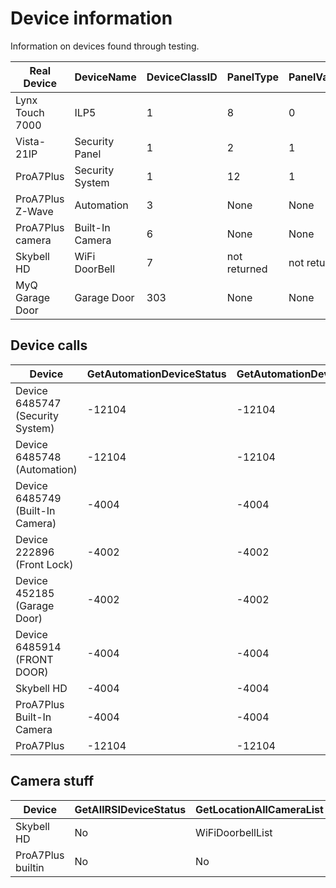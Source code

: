 # Device information

Information on devices found through testing.

Real Device | DeviceName | DeviceClassID | PanelType | PanelVariant | SecurityPanelTypeID | Notes
------------ | - | - | - | - | - | -
Lynx Touch 7000 | ILP5 | 1 | 8 | 0 | None |
Vista-21IP | Security Panel | 1 | 2 | 1 | None | #36
ProA7Plus | Security System | 1 | 12 | 1 | None | 
ProA7Plus Z-Wave | Automation  | 3 | None | None | None | #213
ProA7Plus camera | Built-In Camera  | 6 | None | None | None | #213
Skybell HD | WiFi DoorBell | 7 | not returned | not returned | None | 
MyQ Garage Door | Garage Door | 303 | None | None | None | #213

## Device calls
Device | GetAutomationDeviceStatus | GetAutomationDeviceStatusExV1 | GetAllAutomationDeviceStatusExV1 | GetSceneList | GetDeviceStatus | Notes
------------ | - | - | - | - | - | -
Device 6485747 (Security System) | -12104 |  -12104 | -12104 | 0 | 0 | 
Device 6485748 (Automation) | -12104 | -12104 | -12104 | 0 | 0 | 
Device 6485749 (Built-In Camera) | -4004 | -4004 | -4004 | 0 | 0 | 
Device 222896 (Front Lock) | -4002 | -4002 | -4002 | -4002 | 0 | 
Device 452185 (Garage Door) | -4002 | -4002 | -4002 | -4002 | 0 | 
Device 6485914 (FRONT DOOR) | -4004 | -4004 | -4004 | 0 | 0 | 
Skybell HD | -4004 | -4004 | -4004 | 0 | 0 | @austinmroczek
ProA7Plus Built-In Camera | -4004 | -4004 | -4004 | 0 | 0 | @austinmroczek
ProA7Plus | -12104 |  -12104 | -12104 | 0 | 0 | @austinmroczek

## Camera stuff

Device | GetAllRSIDeviceStatus | GetLocationAllCameraList | GetLocationAllCameraListEx | GetLocationCameraList | GetPartnerCameraStatus | GetVideoPIRLocationDeviceList
------------ | - | - | - | - | - | -
Skybell HD | No | WiFiDoorbellList | WifiDoorbellList | No | wifidoorbellinfo | No
ProA7Plus builtin | No | No | No | No | No | VideoPIRInfo
